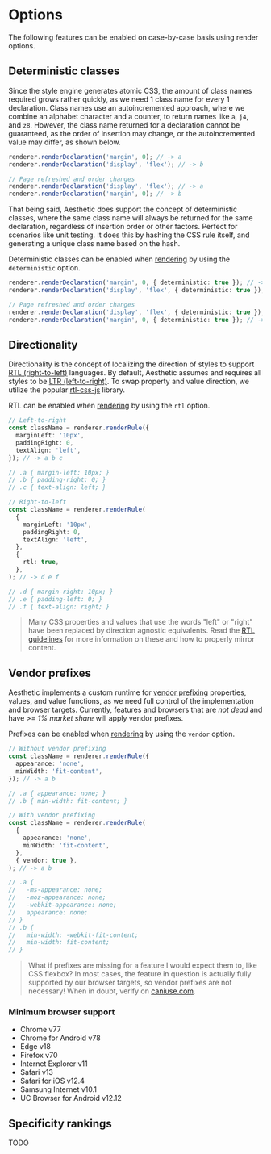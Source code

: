 # Options

The following features can be enabled on case-by-case basis using render options.

## Deterministic classes

Since the style engine generates atomic CSS, the amount of class names required grows rather
quickly, as we need 1 class name for every 1 declaration. Class names use an autoincremented
approach, where we combine an alphabet character and a counter, to return names like `a`, `j4`, and
`z8`. However, the class name returned for a declaration cannot be guaranteed, as the order of
insertion may change, or the autoincremented value may differ, as shown below.

```ts
renderer.renderDeclaration('margin', 0); // -> a
renderer.renderDeclaration('display', 'flex'); // -> b

// Page refreshed and order changes
renderer.renderDeclaration('display', 'flex'); // -> a
renderer.renderDeclaration('margin', 0); // -> b
```

That being said, Aesthetic does support the concept of deterministic classes, where the same class
name will always be returned for the same declaration, regardless of insertion order or other
factors. Perfect for scenarios like unit testing. It does this by hashing the CSS rule itself, and
generating a unique class name based on the hash.

Deterministic classes can be enabled when [rendering](./api.md) by using the `deterministic` option.

```ts
renderer.renderDeclaration('margin', 0, { deterministic: true }); // -> c1cpw2zw
renderer.renderDeclaration('display', 'flex', { deterministic: true }); // -> cu4ygwf

// Page refreshed and order changes
renderer.renderDeclaration('display', 'flex', { deterministic: true }); // -> cu4ygwf
renderer.renderDeclaration('margin', 0, { deterministic: true }); // -> c1cpw2zw
```

## Directionality

Directionality is the concept of localizing the direction of styles to support
[RTL (right-to-left)](https://developer.mozilla.org/en-US/docs/Glossary/rtl) languages. By default,
Aesthetic assumes and requires all styles to be
[LTR (left-to-right)](https://developer.mozilla.org/en-US/docs/Glossary/LTR). To swap property and
value direction, we utilize the popular [rtl-css-js](https://github.com/kentcdodds/rtl-css-js)
library.

RTL can be enabled when [rendering](./api.md) by using the `rtl` option.

```ts
// Left-to-right
const className = renderer.renderRule({
  marginLeft: '10px',
  paddingRight: 0,
  textAlign: 'left',
}); // -> a b c

// .a { margin-left: 10px; }
// .b { padding-right: 0; }
// .c { text-align: left; }
```

```ts
// Right-to-left
const className = renderer.renderRule(
  {
    marginLeft: '10px',
    paddingRight: 0,
    textAlign: 'left',
  },
  {
    rtl: true,
  },
); // -> d e f

// .d { margin-right: 10px; }
// .e { padding-left: 0; }
// .f { text-align: right; }
```

> Many CSS properties and values that use the words "left" or "right" have been replaced by
> direction agnostic equivalents. Read the
> [RTL guidelines](https://developer.mozilla.org/en-US/docs/Mozilla/Developer_guide/RTL_Guidelines)
> for more information on these and how to properly mirror content.

## Vendor prefixes

Aesthetic implements a custom runtime for
[vendor prefixing](https://developer.mozilla.org/en-US/docs/Glossary/Vendor_Prefix) properties,
values, and value functions, as we need full control of the implementation and browser targets.
Currently, features and browsers that are _not dead_ and have _>= 1% market share_ will apply vendor
prefixes.

Prefixes can be enabled when [rendering](./api.md) by using the `vendor` option.

```ts
// Without vendor prefixing
const className = renderer.renderRule({
  appearance: 'none',
  minWidth: 'fit-content',
}); // -> a b

// .a { appearance: none; }
// .b { min-width: fit-content; }
```

```ts
// With vendor prefixing
const className = renderer.renderRule(
  {
    appearance: 'none',
    minWidth: 'fit-content',
  },
  { vendor: true },
); // -> a b

// .a {
//   -ms-appearance: none;
//   -moz-appearance: none;
//   -webkit-appearance: none;
//   appearance: none;
// }
// .b {
//   min-width: -webkit-fit-content;
//   min-width: fit-content;
// }
```

> What if prefixes are missing for a feature I would expect them to, like CSS flexbox? In most
> cases, the feature in question is actually fully supported by our browser targets, so vendor
> prefixes are not necessary! When in doubt, verify on
> [caniuse.com](https://caniuse.com/#search=flexbox).

### Minimum browser support

- Chrome v77
- Chrome for Android v78
- Edge v18
- Firefox v70
- Internet Explorer v11
- Safari v13
- Safari for iOS v12.4
- Samsung Internet v10.1
- UC Browser for Android v12.12

## Specificity rankings

TODO
